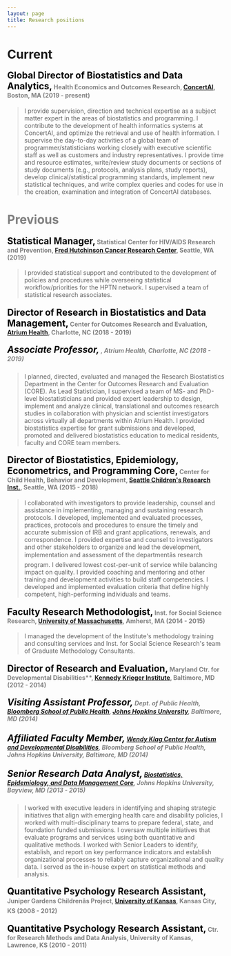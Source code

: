 ```yaml
---
layout: page
title: Research positions 
---
```


# Current 
#### <span style="color:black; font-size:150%">**Global Director of Biostatistics and Data Analytics**,</span> <span style="color:grey; font-size:100%">Health Economics and Outcomes Research, [ConcertAI](https://www.concertai.com/), Boston, MA (2019 - present)</span> 
 
> I provide supervision, direction and technical expertise as a subject matter expert in the areas of biostatistics and programming. I contribute to the development of health informatics systems at ConcertAI, and optimize the retrieval and use of health information. I supervise the day-to-day activities of a global team of programmer/statisticians working closely with executive scientific staff as well as customers and industry representatives. I provide time and resource estimates, write/review study documents or sections of study documents (e.g., protocols, analysis plans, study reports), develop clinical/statistical programming standards, implement new statistical techniques, and write complex queries and codes for use in the creation, examination and integration of ConcertAI databases. 

# <span style="color:grey">Previous</span> 
#### <span style="color:black; font-size:150%">**Statistical Manager**,</span> <span style="color:grey; font-size:100%"> Statistical Center for HIV/AIDS Research and Prevention, [Fred Hutchinson Cancer Research Center](http://www.fredhutch.org), Seattle, WA (2019)</span> 
  
> I provided statistical support and contributed to the development of policies and procedures while overseeing statistical workflow/priorities for the HPTN network. I supervised a team of statistical research associates.  

#### <span style="color:black; font-size:150%">**Director of Research in Biostatistics and Data Management**,</span> <span style="color:grey; font-size:100%"> Center for Outcomes Research and Evaluation, [Atrium Health](https://atriumhealth.org), Charlotte, NC (2018 - 2019)</span>
##### <span style="color:black; font-size:150%">**Associate Professor**,</span> <span style="color:grey; font-size:100%">, Atrium Health, Charlotte, NC (2018 - 2019)</span>   
  
> I planned, directed, evaluated and managed the Research Biostatistics Department in the Center for Outcomes Research and Evaluation (CORE). As Lead Statistician, I supervised a team of MS- and PhD-level biostatisticians and provided expert leadership to design, implement and analyze clinical, translational and outcomes research studies in collaboration with physician and scientist investigators across virtually all departments within Atrium Health. I provided biostatistics expertise for grant submissions and developed, promoted and delivered biostatistics education to medical residents, faculty and CORE team members.

#### <span style="color:black; font-size:150%">**Director of Biostatistics, Epidemiology, Econometrics, and Programming Core**,</span> <span style="color:grey; font-size:100%"> Center for Child Health, Behavior and Development, [Seattle Children's Research Inst.](https://www.seattlechildrens.org/research), Seattle, WA (2015 - 2018)</span>

> I collaborated with investigators to provide leadership, counsel and assistance in implementing, managing and sustaining research protocols. I developed, implemented and evaluated processes, practices, protocols and procedures to ensure the timely and accurate submission of IRB and grant applications, renewals, and correspondence. I provided expertise and counsel to investigators and other stakeholders to organize and lead the development, implementation and assessment of the departmentâs research program. I delivered lowest cost-per-unit of service while balancing impact on quality. I provided coaching and mentoring and other training and development activities to build staff competencies. I developed and implemented evaluation criteria that define highly competent, high-performing individuals and teams.

#### <span style="color:black; font-size:150%">**Faculty Research Methodologist**,</span> <span style="color:grey; font-size:100%"> Inst. for Social Science Research, [University of Massachusetts](https://www.umass.edu), Amherst, MA (2014 - 2015)</span>

> I managed the development of the Institute's methodology training and consulting services and Inst. for Social Science Research's team of Graduate Methodology Consultants.

#### <span style="color:black; font-size:150%">**Director of Research and Evaluation**,</span> <span style="color:grey; font-size:100%"> Maryland Ctr. for Developmental Disabilities**, [Kennedy Krieger Institute](https://www.kennedykrieger.org), Baltimore, MD (2012 - 2014)</span>
##### <span style="color:black; font-size:150%">**Visiting Assistant Professor**,</span> <span style="color:grey; font-size:100%"> Dept. of Public Health, [Bloomberg School of Public Health](https://www.jhsph.edu/), [Johns Hopkins University](https://www.jhu.edu), Baltimore, MD (2014)</span>
##### <span style="color:black; font-size:150%">**Affiliated Faculty Member**,</span> <span style="color:grey; font-size:100%"> [Wendy Klag Center for Autism and Developmental Disabilities](https://www.jhsph.edu/research/centers-and-institutes/wendy-klag-center-for-autism-and-developmental-disabilities/), Bloomberg School of Public Health, Johns Hopkins University, Baltimore, MD (2014) </span>
##### <span style="color:black; font-size:150%">**Senior Research Data Analyst**,</span> <span style="color:grey; font-size:100%"> [Biostatistics, Epidemiology, and Data Management Core](http://beadcore.jhu.edu/), Johns Hopkins University, Bayview, MD (2013 - 2015) </span> 
  
> I worked with executive leaders in identifying and shaping strategic initiatives that align with emerging health care and disability policies, I worked with multi-disciplinary teams to prepare federal, state, and foundation funded submissions. I oversaw multiple initiatives that evaluate programs and services using both quantitative and qualitative methods. I worked with Senior Leaders to identify, establish, and report on key performance indicators and establish organizational processes to reliably capture organizational and quality data. I served as the in-house expert on statistical methods and analysis.

#### <span style="color:black; font-size:150%">**Quantitative Psychology Research Assistant**,</span> <span style="color:grey; font-size:100%"> Juniper Gardens Childrenâs Project, [University of Kansas](https://www.ku.edu), Kansas City, KS (2008 - 2012)</span>

#### <span style="color:black; font-size:150%">**Quantitative Psychology Research Assistant**,</span> <span style="color:grey; font-size:100%">  Ctr. for Research Methods and Data Analysis, University of Kansas, Lawrence, KS (2010 - 2011)</span>

